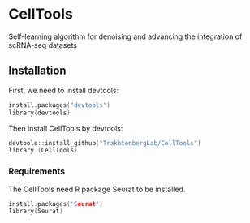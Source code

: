 # CellTools
Self-learning algorithm for denoising and advancing the integration of scRNA-seq datasets

## Installation

First, we need to install devtools:

```c
install.packages("devtools")
library(devtools)
```

Then install CellTools by devtools:

```c
devtools::install_github("TrakhtenbergLab/CellTools")
library (CellTools)
```

### Requirements
The CellTools need R package Seurat to be installed.

```c
install.packages('Seurat')
library(Seurat)
```

